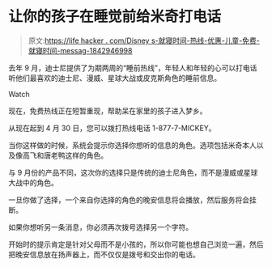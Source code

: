 # 让你的孩子在睡觉前给米奇打电话

> 原文:[https://life hacker . com/Disney s-就寝时间-热线-优惠-儿童-免费-就寝时间-messag-1842946998](https://lifehacker.com/disneys-bedtime-hotline-offers-kids-free-bedtime-messag-1842946998)

去年 9 月，迪士尼提供了为期两周的“睡前热线”，年轻人和年轻的心可以打电话听他们最喜欢的迪士尼、漫威、星球大战或皮克斯角色的睡前信息。

Watch

现在，免费热线正在短暂重现，帮助呆在家里的孩子进入梦乡。

从现在起到 4 月 30 日，您可以拨打热线电话 1-877-7-MICKEY。

当你这样做的时候，系统会提示你选择你想听的信息的角色。选项包括米奇本人以及像高飞和唐老鸭这样的角色。

与 9 月份的产品不同，这次你的选择只是传统的迪士尼角色，而不是漫威或星球大战中的角色。

一旦你做了选择，一个来自你选择的角色的晚安信息将会播放，然后服务将会挂断。

如果你想听另一条消息，你必须再次拨号选择另一个字符。

开始时的提示肯定是针对父母而不是小孩的，所以你可能也想自己浏览一遍，然后把晚安信息放在扬声器上，而不仅仅是拨号和交出你的电话。